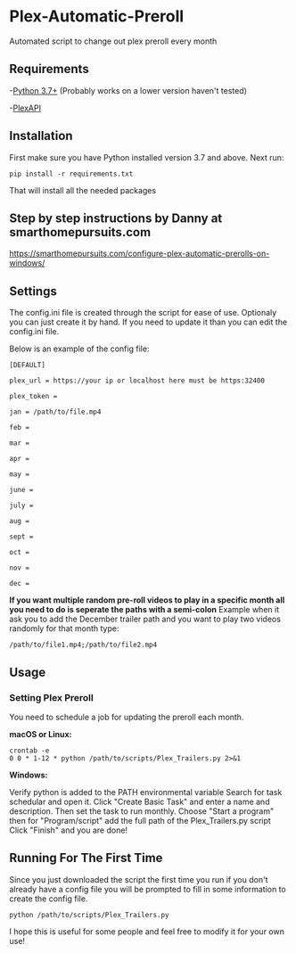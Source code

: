 # Plex-Automatic-Preroll
Automated script to change out plex preroll every month

## Requirements
-[Python 3.7+](https://www.python.org/)
(Probably works on a lower version haven't tested)

-[PlexAPI](https://github.com/pkkid/python-plexapi)



## Installation
First make sure you have Python installed version 3.7 and above. Next run:


```
pip install -r requirements.txt
```
That will install all the needed packages 

## Step by step instructions by Danny at smarthomepursuits.com

https://smarthomepursuits.com/configure-plex-automatic-prerolls-on-windows/

## Settings
The config.ini file is created through the script for ease of use. Optionaly you can just create it by hand. If you need to update it than you can edit the config.ini file.

Below is an example of the config file:

```
[DEFAULT]

plex_url = https://your ip or localhost here must be https:32400

plex_token =  

jan = /path/to/file.mp4

feb = 

mar = 

apr = 

may = 

june =

july =

aug = 

sept = 

oct = 

nov = 

dec = 
```


**If you want multiple random pre-roll videos to play in a specific month all you need to do is seperate the paths with a semi-colon**
Example when it ask you to add the December trailer path and you want to play two videos randomly for that month type:

```
/path/to/file1.mp4;/path/to/file2.mp4
```

## Usage

### Setting Plex Preroll

You need to schedule a job for updating the preroll each month.

**macOS or Linux:**

```
crontab -e
0 0 * 1-12 * python /path/to/scripts/Plex_Trailers.py 2>&1
```

**Windows:**

Verify python is added to the PATH environmental variable
Search for task schedular and open it. Click "Create Basic Task" and enter a name and description. Then set the task to run monthly. Choose "Start a program" then for "Program/script" add the full path of the Plex_Trailers.py script Click "Finish" and you are done!


## Running For The First Time

Since you just downloaded the script the first time you run if you don't already have a config file you will be prompted to fill in some information to create the config file.

```
python /path/to/scripts/Plex_Trailers.py
```

I hope this is useful for some people and feel free to modify it for your own use!

